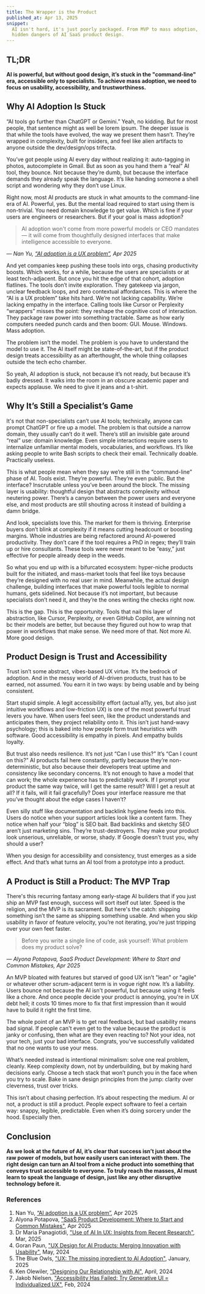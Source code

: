 ```yaml
---
title: The Wrapper is the Product
published_at: Apr 13, 2025
snippet:
  AI isn't hard, it's just poorly packaged. From MVP to mass adoption, the
  hidden dangers of AI SaaS product design.
---
```


## TL;DR

**AI is powerful, but without good design, it’s stuck in the "command-line" era,
accessible only to specialists. To achieve mass adoption, we need to focus on
usability, accessibility, and trustworthiness.**

## Why AI Adoption Is Stuck

“AI tools go further than ChatGPT or Gemini.” Yeah, no kidding. But for most
people, that sentence might as well be lorem ipsum. The deeper issue is that
while the tools have evolved, the way we present them hasn’t. They’re wrapped in
complexity, built for insiders, and feel like alien artifacts to anyone outside
the dev/design/ops trifecta.

You’ve got people using AI every day without realizing it: auto-tagging in
photos, autocomplete in Gmail. But as soon as you hand them a “real” AI tool,
they bounce. Not because they’re dumb, but because the interface demands they
already speak the language. It’s like handing someone a shell script and
wondering why they don’t use Linux.

Right now, most AI products are stuck in what amounts to the command-line era of
AI. Powerful, yes. But the mental load required to start using them is
non-trivial. You need domain knowledge to get value. Which is fine if your users
are engineers or researchers. But if your goal is mass adoption?

> AI adoption won't come from more powerful models or CEO mandates — it will
> come from thoughtfully designed interfaces that make intelligence accessible
> to everyone.

_— Nan Yu, [“AI adoption is a UX problem”](https://thenanyu.com/ux.html), Apr
2025_

And yet companies keep pushing these tools into orgs, chasing productivity
boosts. Which works, for a while, because the users are specialists or at least
tech-adjacent. But once you hit the edge of that cohort, adoption flatlines. The
tools don’t invite exploration. They gatekeep via jargon, unclear feedback
loops, and zero contextual affordances. This is where the “AI is a UX problem”
take hits hard. We’re not lacking capability. We’re lacking empathy in the
interface. Calling tools like Cursor or Perplexity “wrappers” misses the point:
they reshape the cognitive cost of interaction. They package raw power into
something tractable. Same as how early computers needed punch cards and then
boom: GUI. Mouse. Windows. Mass adoption.

The problem isn’t the model. The problem is you have to understand the model to
use it. The AI itself might be state-of-the-art, but if the product design
treats accessibility as an afterthought, the whole thing collapses outside the
tech echo chamber.

So yeah, AI adoption is stuck, not because it’s not ready, but because it’s
badly dressed. It walks into the room in an obscure academic paper and expects
applause. We need to give it jeans and a t-shirt.

## Why It’s Still a Specialist’s Game

It's not that non-specialists can’t use AI tools; technically, anyone can prompt
ChatGPT or fire up a model. The problem is that outside a narrow domain, they
usually can’t do it well. There’s still an invisible gate around “real” use:
domain knowledge. Even simple interactions require users to internalize
unfamiliar mental models, vocabularies, and workflows. It’s like asking people
to write Bash scripts to check their email. Technically doable. Practically
useless.

This is what people mean when they say we’re still in the “command-line” phase
of AI. Tools exist. They’re powerful. They’re even public. But the interface?
Inscrutable unless you’ve been around the block. The missing layer is usability:
thoughtful design that abstracts complexity without neutering power. There’s a
canyon between the power users and everyone else, and most products are still
shouting across it instead of building a damn bridge.

And look, specialists love this. The market for them is thriving. Enterprise
buyers don’t blink at complexity if it means cutting headcount or boosting
margins. Whole industries are being refactored around AI-powered productivity.
They don’t care if the tool requires a PhD in regex; they’ll train up or hire
consultants. These tools were never meant to be “easy,” just effective for
people already deep in the weeds.

So what you end up with is a bifurcated ecosystem: hyper-niche products built
for the initiated, and mass-market tools that feel like toys because they’re
designed with no real user in mind. Meanwhile, the actual design challenge,
building interfaces that make powerful tools legible to normal humans, gets
sidelined. Not because it’s not important, but because specialists don’t need
it, and they’re the ones writing the checks right now.

This is the gap. This is the opportunity. Tools that nail this layer of
abstraction, like Cursor, Perplexity, or even GitHub Copilot, are winning not bc
their models are better, but because they figured out how to wrap that power in
workflows that make sense. We need more of that. Not more AI. More good design.

## Product Design is Trust and Accessibility

Trust isn’t some abstract, vibes-based UX virtue. It’s the bedrock of adoption.
And in the messy world of AI-driven products, trust has to be earned, not
assumed. You earn it in two ways: by being usable and by being consistent.

Start stupid simple. A legit accessibility effort (actual a11y, yes, but also
just intuitive workflows and low-friction UX) is one of the most powerful trust
levers you have. When users feel seen, like the product understands and
anticipates them, they project reliability onto it. This isn’t just hand-wavy
psychology; this is baked into how people form trust heuristics with software.
Good accessibility is empathy in pixels. And empathy builds loyalty.

But trust also needs resilience. It’s not just “Can I use this?” It’s “Can I
count on this?” AI products fail here constantly, partly because they’re
non-deterministic, but also because their developers treat uptime and
consistency like secondary concerns. It’s not enough to have a model that can
work; the whole experience has to predictably work. If I prompt your product the
same way twice, will I get the same result? Will I get a result at all? If it
fails, will it fail gracefully? Does your interface reassure me that you’ve
thought about the edge cases I haven’t?

Even silly stuff like documentation and backlink hygiene feeds into this. Users
do notice when your support articles look like a content farm. They notice when
half your “blog” is SEO bait. Bad backlinks and sketchy SEO aren’t just
marketing sins. They’re trust-destroyers. They make your product look unserious,
unreliable, or worse, shady. If Google doesn’t trust you, why should a user?

When you design for accessibility and consistency, trust emerges as a side
effect. And that’s what turns an AI tool from a prototype into a product.

## A Product is Still a Product: The MVP Trap

There's this recurring fantasy among early-stage AI builders that if you just
ship an MVP fast enough, success will sort itself out later. Speed is the
religion, and the MVP is its sacrament. But here's the catch: shipping something
isn’t the same as shipping something usable. And when you skip usability in
favor of feature velocity, you’re not iterating, you’re just tripping over your
own feet faster.

> Before you write a single line of code, ask yourself: What problem does my
> product solve?

_— Alyona Potapova, SaaS Product Development: Where to Start and Common
Mistakes, Apr 2025_

An MVP bloated with features but starved of good UX isn’t "lean" or "agile" or
whatever other scrum-adjacent term is in vogue right now. It’s a liability.
Users bounce not because the AI isn't powerful, but because using it feels like
a chore. And once people decide your product is annoying, you're in UX debt
hell; it costs 10 times more to fix that first impression than it would have to
build it right the first time.

The whole point of an MVP is to get real feedback, but bad usability means bad
signal. If people can't even get to the value because the product is janky or
confusing, then what are they even reacting to? Not your idea, not your tech,
just your bad interface. Congrats, you've successfully validated that no one
wants to use your mess.

What’s needed instead is intentional minimalism: solve one real problem,
cleanly. Keep complexity down, not by underbuilding, but by making hard
decisions early. Choose a tech stack that won’t punch you in the face when you
try to scale. Bake in sane design principles from the jump: clarity over
cleverness, trust over tricks.

This isn’t about chasing perfection. It’s about respecting the medium. AI or
not, a product is still a product. People expect software to feel a certain way:
snappy, legible, predictable. Even when it’s doing sorcery under the hood.
Especially then.

## Conclusion

**As we look at the future of AI, it’s clear that success isn’t just about the
raw power of models, but how easily users can interact with them. The right
design can turn an AI tool from a niche product into something that conveys
trust accessible to everyone. To truly reach the masses, AI must learn to speak
the language of design, just like any other disruptive technology before it.**

### References

1. Nan Yu, [“AI adoption is a UX problem”](https://thenanyu.com/ux.html), Apr
   2025
2. Alyona Potapova,
   ["SaaS Product Development: Where to Start and Common Mistakes"](https://instandart.com/blog/bespoke-software-development/saas-product-development-where-to-start-and-common-mistakes/),
   Apr 2025
3. Dr Maria Panagiotidi,
   ["Use of AI In UX: Insights from Recent Research"](https://uxpsychology.substack.com/p/use-of-ai-in-ux-insights-from-recent),
   Mar, 2025
4. Goran Paun,
   ["UX Design for AI Products: Merging Innovation with Usability"](https://artversion.com/blog/ux-design-for-ai-products-merging-innovation-with-usability/),
   May, 2024
5. The Blue Owls,
   ["UX: The missing ingredient to AI Adoption"](https://theblueowls.com/business/ux-the-missing-ingredient-to-ai-adoption/),
   January, 2025
6. Ken Olewiler,
   ["Designing Our Relationship with AI"](https://www.uxmatters.com/mt/archives/2024/04/designing-our-relationship-with-ai.php),
   April, 2024
7. Jakob Nielsen,
   ["Accessibility Has Failed: Try Generative UI = Individualized UX"](https://jakobnielsenphd.substack.com/p/accessibility-generative-ui),
   Feb, 2024
